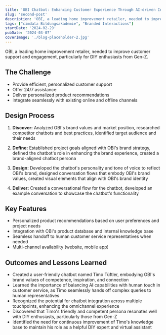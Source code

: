 ```yaml
---
title: 'OBI Chatbot: Enhancing Customer Experience Through AI-driven Interaction'
slug: 'second-post'
description: 'OBI, a leading home improvement retailer, needed to improve customer support and engagement'
tags: ["cimdata Bildungsakademie", "Branded Interactions"]
startDate: '2024-02-29'
pubDate: '2024-03-07'
coverImage: './blog-placeholder-2.jpg'
---
```


OBI, a leading home improvement retailer, needed to improve customer support and engagement, particularly for DIY enthusiasts from Gen-Z.

## The Challenge

- Provide efficient, personalized customer support
- Offer 24/7 assistance
- Deliver personalized product recommendations
- Integrate seamlessly with existing online and offline channels

## Design Process

1. **Discover:** Analyzed OBI's brand values and market position, researched competitor chatbots and best practices, identified target audience and their needs

2. **Define:** Established project goals aligned with OBI's brand strategy, defined the chatbot's role in enhancing the brand experience, created a brand-aligned chatbot persona

3. **Design:** Developed the chatbot's personality and tone of voice to reflect OBI's brand, designed conversation flows that embody OBI's brand values, created visual elements that align with OBI's brand identity

4. **Deliver:** Created a conversational flow for the chatbot, developed an example conversation to showcase the chatbot's functionality

## Key Features

- Personalized product recommendations based on user preferences and project needs
- Integration with OBI's product database and internal knowledge base
- Seamless handoff to human customer service representatives when needed
- Multi-channel availability (website, mobile app)

## Outcomes and Lessons Learned

- Created a user-friendly chatbot named Timo Tüftler, embodying OBI's brand values of competence, inspiration, and connection
- Learned the importance of balancing AI capabilities with human touch in customer service, as Timo seamlessly hands off complex queries to human representatives
- Recognized the potential for chatbot integration across multiple touchpoints, enhancing the omnichannel experience
- Discovered that Timo's friendly and competent persona resonates well with DIY enthusiasts, particularly those from Gen-Z
- Identified the need for continuous improvement of Timo's knowledge base to maintain his role as a helpful DIY expert and virtual assistant